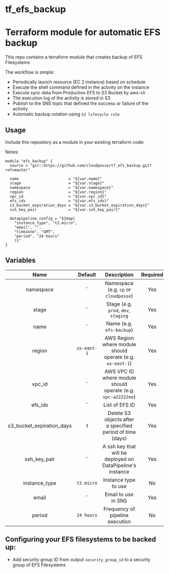 # tf_efs_backup

# Terraform module for automatic EFS backup

This repo contains a terraform module that creates backup of EFS Filesystems

The workflow is simple:
* Periodically launch resource (EC 2 instance) based on schedule
* Execute the shell command defined in the activity on the instance
* Execute sync data from Production EFS to S3 Bucket by aws-cli
* The execution log of the activity is stored in S3
* Publish to the SNS topic that defined the success or failure of the activity
* Automatic backup rotation using `S3 lifecycle rule`

## Usage

Include this repository as a module in your existing terraform code:

Notes:

```
module "efs_backup" {
  source = "git::https://github.com/cloudposse/tf_efs_backup.git?ref=master"

  name                      = "${var.name}"
  stage                     = "${var.stage}"
  namespace                 = "${var.namespace}"
  region                    = "${var.region}"
  vpc_id                    = "${var.vpc_id}"
  efs_ids                   = "${var.efs_ids}"
  s3_bucket_expiration_days = "${var.s3_bucket_expiration_days}"
  ssh_key_pair              = "${var.ssh_key_pair}"

  datapipeline_config = "${map(
    "instance_type", "t2.micro",
    "email", "",
    "timezone", "GMT",
    "period", "24 hours"
    )}"
}

```


## Variables

|  Name                        |  Default       |  Description                                              | Required |
|:----------------------------:|:--------------:|:--------------------------------------------------------:|:--------:|
| namespace                    | ``             | Namespace (e.g. `cp` or `cloudposse`)                    | Yes      |
| stage                        | ``             | Stage (e.g. `prod`, `dev`, `staging`                     | Yes      |
| name                         | ``             | Name  (e.g. `efs-backup`)                           | Yes      |
| region                       | `us-east-1`    | AWS Region where module should operate (e.g. `us-east-1`)| Yes      |
| vpc_id                       | ``             | AWS VPC ID where module should operate (e.g. `vpc-a22222ee`)| Yes      |
| efs_ids                     | `` |List of EFS ID | Yes       |
| s3_bucket_expiration_days   | `3` | Delete S3 objects after a specified period of time (days) | Yes       |
| ssh_key_pair                | `` |A ssh key that will be deployed on DataPipeline's instance | Yes       |
| instance_type             | `t2.micro` | 	Instance type to use | No       |
| email                     | `` | Email to use in SNS  | Yes       |
| period                    | `24 hours` | Frequency of pipeline execution | No       |



## Configuring your EFS filesystems to be backed up:
* Add security group ID from output `security_group_id` to a security group of EFS Filesystems


